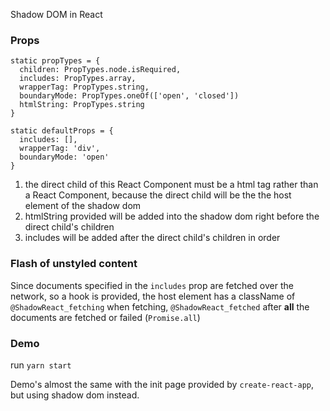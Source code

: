 Shadow DOM in React

### Props 
```
static propTypes = {
  children: PropTypes.node.isRequired,
  includes: PropTypes.array,
  wrapperTag: PropTypes.string,
  boundaryMode: PropTypes.oneOf(['open', 'closed'])
  htmlString: PropTypes.string
}

static defaultProps = {
  includes: [],
  wrapperTag: 'div',
  boundaryMode: 'open'
}
```

1. the direct child of this React Component must be a html tag rather than a React Component, because the direct child will be the the host element of the shadow dom
2. htmlString provided will be added into the shadow dom right before the direct child's children
3. includes will be added after the direct child's children in order

### Flash of unstyled content
Since documents specified in the `includes` prop are fetched over the network, so a hook is provided, 
the host element has a className of `@ShadowReact_fetching` when fetching, `@ShadowReact_fetched` after **all** the documents are fetched or failed (`Promise.all`)

### Demo
run `yarn start`

Demo's almost the same with the init page provided by `create-react-app`, but using shadow dom instead.